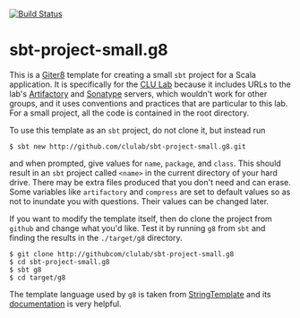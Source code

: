 [![Build Status](https://travis-ci.org/clulab/sbt-project-small.g8.svg?branch=main)](https://travis-ci.org/clulab/sbt-project-small.g8)

# sbt-project-small.g8

This is a [Giter8](http://foundweekends.org/giter8) template for creating a small `sbt` project for a Scala application.  It is specifically for the  [CLU Lab](http://github.com/clulab) because it includes URLs to the lab's [Artifactory](http://artifactory.cs.arizona.edu:8081/artifactory/webapp/#/home) and [Sonatype](https://oss.sonatype.org/index.html#nexus-search;quick~clulab) servers, which wouldn't work for other groups, and it uses conventions and practices that are particular to this lab.  For a small project, all the code is contained in the root directory.

To use this template as an `sbt` project, do not clone it, but instead run
```
$ sbt new http://github.com/clulab/sbt-project-small.g8.git
```
and when prompted, give values for `name`, `package`, and `class`.  This should result in an `sbt` project called `<name>` in the current directory of your hard drive.  There may be extra files produced that you don't need and can erase.  Some variables like `artifactory` and `compress` are set to default values so as not to inundate you with questions.  Their values can be changed later. 

If you want to modify the template itself, then do clone the project from `github` and change what you'd like.  Test it by running `g8` from `sbt` and finding the results in the `./target/g8` directory.
```
$ git clone http://githubcom/clulab/sbt-project-small.g8
$ cd sbt-project-small.g8
$ sbt g8
$ cd target/g8
```
The template language used by `g8` is taken from [StringTemplate](https://github.com/antlr/stringtemplate4/) and its [documentation](https://github.com/antlr/stringtemplate4/blob/master/doc/index.md) is very helpful.
